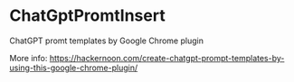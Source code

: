 # ChatGptPromtInsert
ChatGPT promt templates by Google Chrome plugin

More info: https://hackernoon.com/create-chatgpt-prompt-templates-by-using-this-google-chrome-plugin/
